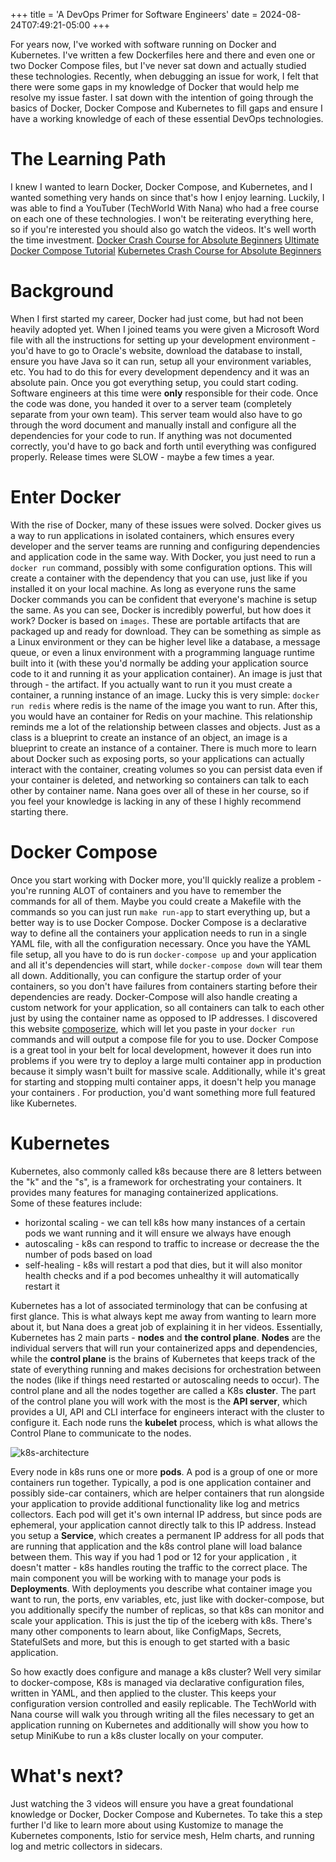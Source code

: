 +++
title = 'A DevOps Primer for Software Engineers'
date = 2024-08-24T07:49:21-05:00
+++

For years now, I've worked with software running on Docker and Kubernetes.  I've written a few Dockerfiles here and there and even one or two Docker Compose files, but I've never sat down and actually studied these technologies.  Recently, when debugging an issue for work, I felt that there were some gaps in my knowledge of Docker that would help me resolve my issue faster.  I sat down with the intention of going through the basics of Docker, Docker Compose and Kubernetes to fill gaps and ensure I have a working knowledge of each of these essential DevOps technologies.

# The Learning Path
I knew I wanted to learn Docker, Docker Compose, and Kubernetes, and I wanted something very hands on since that's how I enjoy learning.  Luckily, I was able to find a YouTuber (TechWorld With Nana) who had a free course on each one of these technologies.  I won't be reiterating everything here, so if you're interested you should also go watch the videos.  It's well worth the time investment.
[Docker Crash Course for Absolute Beginners](https://www.youtube.com/watch?v=pg19Z8LL06w)
[Ultimate Docker Compose Tutorial](https://www.youtube.com/watch?v=SXwC9fSwct8)
[Kubernetes Crash Course for Absolute Beginners](https://www.youtube.com/watch?v=s_o8dwzRlu4)

# Background
When I first started my career, Docker had just come, but had not been heavily adopted yet.  When I joined teams you were given a Microsoft Word file with all the instructions for setting up your development environment - you'd have to go to Oracle's website, download the database to install, ensure you have Java so it can run, setup all your environment variables, etc.  You had to do this for every development dependency and it was an absolute pain.  Once you got everything setup, you could start coding.  Software engineers at this time were **only** responsible for their code.  Once the code was done, you handed it over to a server team (completely separate from your own team).  This server team would also have to go through the word document and manually install and configure all the dependencies for your code to run.  If anything was not documented correctly, you'd have to go back and forth until everything was configured properly.  Release times were SLOW - maybe a few times a year.

# Enter Docker
With the rise of Docker, many of these issues were solved.  Docker gives us a way to run applications in isolated containers, which ensures every developer and the server teams are running and configuring dependencies and application code in the same way.  With Docker, you just need to run a `docker run` command, possibly with some configuration options.  This will create a container with the dependency that you can use, just like if you installed it on your local machine.  As long as everyone runs the same Docker commands you can be confident that everyone's machine is setup the same.
As you can see, Docker is incredibly powerful, but how does it work?  Docker is based on `images`.  These are portable artifacts that are packaged up and ready for download. They can be something as simple as a Linux environment or they can be higher level like a database, a message queue, or even a linux environment with a programming language runtime built into it (with these you'd normally be adding your application source code to it and running it as your application container).  An image is just that through - the artifact.  If you actually want to run it you must create a container, a running instance of an image.  Lucky this is very simple: `docker run redis` where redis is the name of the image you want to run.  After this, you would have an container for Redis on your machine.  This relationship reminds me  a lot of the relationship between classes and objects.  Just as a class is a blueprint to create an instance of an object, an image is a blueprint to create an instance of a container.  There is much more to learn about Docker such as exposing ports, so your applications can actually interact with the container, creating volumes so you can persist data even if your container is deleted, and networking so containers can talk to each other by container name.  Nana goes over all of these in her course, so if you feel your knowledge is lacking in any of these I highly recommend starting there.

# Docker Compose
Once you start working with Docker more, you'll quickly realize a problem - you're running ALOT of containers and you have to remember the commands for all of them.  Maybe you could create a Makefile with the commands so you can just run `make run-app` to start everything up, but a better way is to use Docker Compose.  Docker Compose is a declarative way to define all the containers your application needs to run in a single YAML file, with all the configuration necessary.  Once you have the YAML file setup, all you have to do is run `docker-compose up` and your application and all it's dependencies will start, while  `docker-compose down` will tear them all down.  Additionally, you can configure the startup order of your containers, so you don't have failures from containers starting before their dependencies are ready.    Docker-Compose will also handle creating a custom network for your application, so all containers can talk to each other just by using the container name as opposed to IP addresses.  I discovered this website [composerize](https://www.composerize.com/), which will let you paste in your `docker run` commands and will output a compose file for you to use.  Docker Compose is a great tool in your belt for local development, however it does run into problems if you were try to deploy a large multi container app in production because it simply wasn't built for massive scale.  Additionally, while it's great for starting and stopping multi container apps, it doesn't help you manage your containers .  For production, you'd want something more full featured like Kubernetes.

# Kubernetes
Kubernetes, also commonly called k8s because there are 8 letters between the "k" and the "s", is a framework for orchestrating your containers.  It provides many features for managing containerized applications.  
Some of these features include:
- horizontal scaling - we can tell k8s how many instances of a certain pods we want running and it will ensure we always have enough
- autoscaling - k8s can respond to traffic to increase or decrease the the number of pods based on load
- self-healing - k8s will restart a pod that dies, but it will also monitor health checks and if a pod becomes unhealthy it will automatically restart it

Kubernetes has a lot of associated terminology that can be confusing at first glance.  This is what always kept me away from wanting to learn more about it, but Nana does a great job of explaining it in her videos.  Essentially,  Kubernetes has 2 main parts - **nodes** and **the control plane**.  **Nodes** are the individual servers that will run your containerized apps and dependencies, while the **control plane** is the brains of Kubernetes that keeps track of the state of everything running and makes decisions for orchestration between the nodes (like if things need restarted or autoscaling needs to occur).  The control plane and all the nodes together are called a K8s **cluster**. The part of the control plane you will work with the most is the **API server**, which provides a UI, API and CLI interface for engineers interact with the cluster to configure it.   Each node runs the **kubelet** process, which is what allows the Control Plane to communicate to the nodes.

![k8s-architecture](/portfolio-site/k8s-architecture.png)

Every node in k8s runs one or more **pods**.  A pod is a group of one or more containers run together.  Typically, a pod is one application container and possibly side-car containers, which are helper containers that run alongside your application to provide additional functionality like log and metrics collectors. Each pod will get it's own internal IP address, but since pods are ephemeral, your application cannot directly talk to this IP address.  Instead you setup a **Service**, which creates a permanent IP address for all pods that are running that application and the k8s control plane will load balance between them.  This way if you had 1 pod or 12 for your application , it doesn't matter - k8s handles routing the traffic to the correct place.  The main component you will be working with to manage your pods is **Deployments**.  With deployments you describe what container image you want to run, the ports, env variables, etc, just like with docker-compose, but you additionally specify the number of replicas, so that k8s can monitor and scale your application. This is just the tip of the iceberg with k8s.  There's many other components to learn about, like ConfigMaps, Secrets, StatefulSets and more, but this is enough to get started with a basic application.

So how exactly does configure and manage a k8s cluster?  Well very similar to docker-compose, K8s is managed via declarative configuration files, written in YAML, and then applied to the cluster.  This keeps your configuration version controlled and easily replicable. The TechWorld with Nana course will walk you through writing all the files necessary to get an application running on Kubernetes and additionally will show you how to setup MiniKube to run a k8s cluster locally on your computer.

# What's next?
Just watching the 3 videos will ensure you have a great foundational knowledge or Docker, Docker Compose and Kubernetes.  To take this a step further I'd like to learn more about using Kustomize to manage the Kubernetes components, Istio for service mesh, Helm charts, and running log and metric collectors in sidecars.
